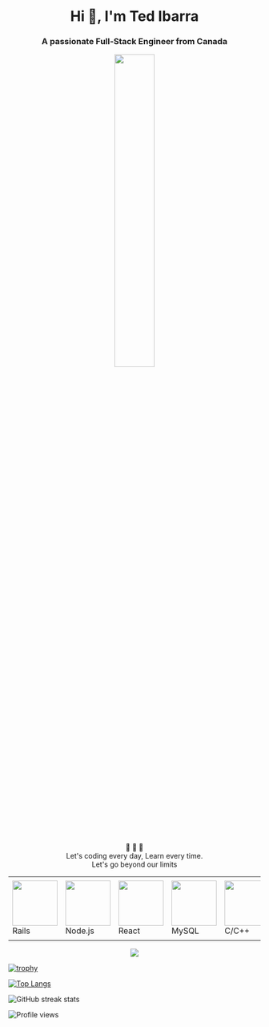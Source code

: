 <h1 align="center">Hi 👋, I'm Ted Ibarra</h1>
<h3 align="center">A passionate Full-Stack Engineer from Canada</h3>

<p align="center" ><img 
 src="https://user-images.githubusercontent.com/22797857/90096298-b90f4b00-dd54-11ea-9a31-00ad53f8ec04.gif" width="40%"/></p>

<p align="center">
 💎 💎 💎 </br>
 Let's coding every day, Learn every time.<br>
 Let's go beyond our limits<br>
</p>

<table style="border-size:0px">
  <tr >
  <td style="border: none;"><img src="https://cdn.iconscout.com/icon/free/png-64/rubymine-1175004.png" width="90"> Rails </td>    
    <td style="border: none;"><img src="https://cdn.iconscout.com/icon/free/png-64/node-js-1174925.png" width="90"> Node.js</td>
    <td style="border: none;"><img src="https://cdn.iconscout.com/icon/free/png-64/react-3-1175109.png" width="90"> React</td>    
    <td style="border: none;"><img src="https://cdn.iconscout.com/icon/free/png-64/mysql-18-1174938.png" width="90"> MySQL</td>            
    <td style="border: none;"><img src="https://cdn.iconscout.com/icon/free/png-64/visualstudio-1-1174964.png" width="90"> C/C++ </td>
    <td style="border: none;"><img src="https://cdn.iconscout.com/icon/free/png-64/go-76-1175027.png" width="100"> Go</td>   
      <td style="border: none;"><img src="https://cdn.iconscout.com/icon/free/png-64/python-2-226051.png" width="90"> Python </td>
      <td style="border: none;"><img src="https://cdn.iconscout.com/icon/free/png-64/laravel-226015.png" width="90"> Laravel </td>
    <td style="border: none;"><img src="https://cdn.iconscout.com/icon/free/png-64/typescript-1174965.png" width="60"> TypeScript</td>                        
   </tr>
</table>

<p align = "center">
  <img src = "https://github-readme-stats.vercel.app/api?username=WebStarDev&show_icons=true&count_private=true&theme=prussian&line_height=32">
</p>

[![trophy](https://github-profile-trophy.vercel.app/?username=WebStarDev)](https://github.com/ryo-ma/github-profile-trophy)

[![Top Langs](https://github-readme-stats.vercel.app/api/top-langs/?username=WebStarDev&langs_count=8&layout=compact)](https://github.com/anuraghazra/github-readme-stats)  

![GitHub streak stats](https://github-readme-streak-stats.herokuapp.com/?user=WebStarDev)  

![Profile views](https://gpvc.arturio.dev/WebStarDev)  
